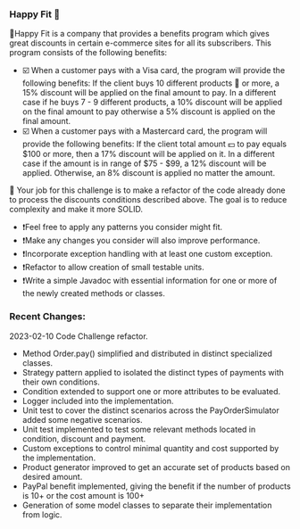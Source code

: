 ### Happy Fit 🙂
📃Happy Fit is a company that provides a benefits program which gives great discounts in certain e-commerce sites for all its subscribers.
This program consists of the following benefits:
- ☑️ When a customer pays with a Visa card, the program will provide the following benefits:
If the client buys 10 different products 🛒 or more, a 15% discount will be applied on the final amount to pay. 
In a different case if he buys 7 - 9 different products, a 10% discount will be applied on the final amount to pay
otherwise a 5% discount is applied on the final amount.
- ☑️ When a customer pays with a Mastercard card, the program will provide the following benefits:
If the client total amount 💵 to pay equals $100 or more, then a 17% discount will be applied on it. 
In a different case if the amount is in range of $75 - $99, a 12% discount will be applied. Otherwise, 
an 8% discount is applied no matter the amount.

🏁 Your job for this challenge is to make a refactor of the code already done to process the discounts conditions described above.
The goal is to reduce complexity and make it more SOLID. 
- ❗Feel free to apply any patterns you consider might fit. 
- ❗Make any changes you consider will also improve performance. 
- ❗Incorporate exception handling with at least one custom exception.
- ❗Refactor to allow creation of small testable units.
- ❗Write a simple Javadoc with essential information for one or more of the newly created methods or classes.

### Recent Changes:
2023-02-10
Code Challenge refactor.

- Method Order.pay() simplified and distributed in distinct specialized classes.
- Strategy pattern applied to isolated the distinct types of payments with their own conditions.
- Condition extended to support one or more attributes to be evaluated.
- Logger included into the implementation.
- Unit test to cover the distinct scenarios across the PayOrderSimulator added some negative scenarios.
- Unit test implemented to test some relevant methods located in condition, discount and payment.
- Custom exceptions to control minimal quantity and cost supported by the implementation.
- Product generator improved to get an accurate set of products based on desired amount.
- PayPal benefit implemented, giving the benefit if the number of products is 10+ or the cost amount is 100+
- Generation of some model classes to separate their implementation from logic.

